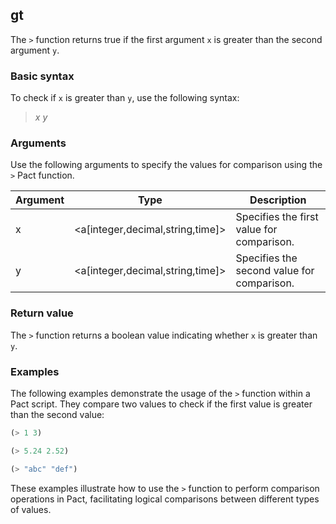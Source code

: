 ## gt
The `>` function returns true if the first argument `x` is greater than the second argument `y`.

### Basic syntax

To check if `x` is greater than `y`, use the following syntax:

> *x* *y*

### Arguments

Use the following arguments to specify the values for comparison using the `>` Pact function.

| Argument | Type | Description |
| --- | --- | --- |
| x | <a[integer,decimal,string,time]> | Specifies the first value for comparison. |
| y | <a[integer,decimal,string,time]> | Specifies the second value for comparison. |

### Return value

The `>` function returns a boolean value indicating whether `x` is greater than `y`.

### Examples

The following examples demonstrate the usage of the `>` function within a Pact script. They compare two values to check if the first value is greater than the second value:

```lisp
(> 1 3)
```
```lisp
(> 5.24 2.52)
```
```lisp
(> "abc" "def")
```

These examples illustrate how to use the `>` function to perform comparison operations in Pact, facilitating logical comparisons between different types of values.
